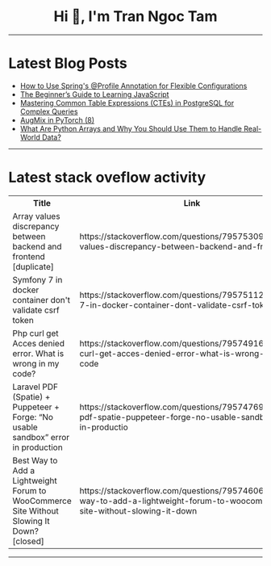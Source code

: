 <h1 align="center">Hi 👋, I'm Tran Ngoc Tam</h1>

---

# Latest Blog Posts 
<!-- BLOG-POST-LIST:START -->
- [How to Use Spring&#39;s @Profile Annotation for Flexible Configurations](https://dev.to/tiuwill/how-to-use-springs-profile-annotation-for-flexible-configurations-29ao)
- [The Beginner’s Guide to Learning JavaScript](https://dev.to/nishant_rathore_a4555652e/the-beginners-guide-to-learning-javascript-8ma)
- [Mastering Common Table Expressions &lpar;CTEs&rpar; in PostgreSQL for Complex Queries](https://dev.to/hexshift/mastering-common-table-expressions-ctes-in-postgresql-for-complex-queries-5bp3)
- [AugMix in PyTorch &lpar;8&rpar;](https://dev.to/hyperkai/augmix-in-pytorch-8-4kgl)
- [What Are Python Arrays and Why You Should Use Them to Handle Real-World Data?](https://dev.to/utcli-solutions/what-are-python-arrays-and-why-you-should-use-them-to-handle-real-world-data-2bai)
<!-- BLOG-POST-LIST:END -->

---

# Latest stack oveflow activity
<table>
  <tr><th>Title</th><th>Link</th></tr>
  <!-- STACKOVERFLOW:START --><tr><td>Array values discrepancy between backend and frontend [duplicate]</td><td>https://stackoverflow.com/questions/79575309/array-values-discrepancy-between-backend-and-frontend</td></tr><tr><td>Symfony 7 in docker container don&#39;t validate csrf token</td><td>https://stackoverflow.com/questions/79575112/symfony-7-in-docker-container-dont-validate-csrf-token</td></tr><tr><td>Php curl get Acces denied error. What is wrong in my code?</td><td>https://stackoverflow.com/questions/79574916/php-curl-get-acces-denied-error-what-is-wrong-in-my-code</td></tr><tr><td>Laravel PDF &lpar;Spatie&rpar; + Puppeteer + Forge: “No usable sandbox” error in production</td><td>https://stackoverflow.com/questions/79574769/laravel-pdf-spatie-puppeteer-forge-no-usable-sandbox-error-in-productio</td></tr><tr><td>Best Way to Add a Lightweight Forum to WooCommerce Site Without Slowing It Down? [closed]</td><td>https://stackoverflow.com/questions/79574606/best-way-to-add-a-lightweight-forum-to-woocommerce-site-without-slowing-it-down</td></tr><!-- STACKOVERFLOW:END -->
</table>

---


